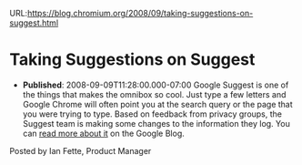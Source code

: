 URL:https://blog.chromium.org/2008/09/taking-suggestions-on-suggest.html
# Taking Suggestions on Suggest
- **Published**: 2008-09-09T11:28:00.000-07:00
Google Suggest is one of the things that makes the omnibox so cool. Just type a few letters and Google Chrome will often point you at the search query or the page that you were trying to type. Based on feedback from privacy groups, the Suggest team is making some changes to the information they log. You can [read more about it](http://googleblog.blogspot.com/2008/09/update-to-google-suggest.html) on the Google Blog.  
  
Posted by Ian Fette, Product Manager